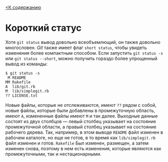 [<К содержанию](./%D0%9F%D1%80%D0%BE%D1%87%D1%82%D0%B8.md)

# Короткий статус
Хотя `git status` вывод довольно всеобъемлющий, он также довольно многословен. *Git* также имеет флаг `short status`, чтобы увидеть изменения более компактным способом. Если запустить `git status -s` или `git status --short`, можно получить гораздо более упрощенный вывод из команды:

```bush=
$ git status -s
 M README
MM Rakefile
A  lib/git.rb
M  lib/simplegit.rb
?? LICENSE.txt
```

Новые файлы, которые не отслеживаются, имеют `??` рядом с собой, новые файлы, которые были добавлены в промежуточную область, имеют `A`, измененные файлы имеют `M` и так далее. Выходные данные состоят из двух столбцов — левый столбец указывает на состояние промежуточной области, а правый столбец указывает на состояние рабочего дерева. Так, например, в этом выводе `README` файл изменен в рабочем каталоге, но еще не готов, в то время как `lib/simplegit.rb` файл изменен и готов. `Rakefile` Был изменен, размещен, а затем изменен снова, поэтому в нем есть изменения, которые являются как промежуточными, так и нестационарными.